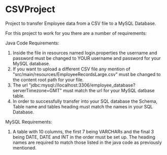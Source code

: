 # CSVProject

Project to transfer Employee data from a CSV file to a MySQL Database.

For this project to work for you there are a number of requirements:

Java Code Requirements:
1. Inside the file in resources named login.properties the username and password must be changed to YOUR username and password for your MySQL database.
2. If you want to upload a different CSV file any mention of "src/main/resources/EmployeeRecordsLarge.csv" must be changed to the content root path for your file.
3. The url "jdbc:mysql://localhost:3306/employee_database?serverTimezone=GMT" must match the url for your MySQL datbase table.
4. In order to successfully transfer into your SQL database the Schema, Table name and tables heading must match the names in your SQL Database.

MySQL Requirements:
1. A table with 10 columns, the first 7 being VARCHARs and the final 3 being DATE, DATE and INT in the order must be set up. The heading names are required to match
those listed in the java code as previously mentioned.
